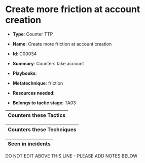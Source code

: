 # Create more friction at account creation

* **Type**: Counter TTP

* **Name**: Create more friction at account creation

* **Id**: C00034

* **Summary**: Counters fake account

* **Playbooks**: 

* **Metatechnique**: friction

* **Resources needed:** 

* **Belongs to tactic stage**: TA03


| Counters these Tactics |
| ---------------------- |



| Counters these Techniques |
| ------------------------- |



| Seen in incidents |
| ----------------- |


DO NOT EDIT ABOVE THIS LINE - PLEASE ADD NOTES BELOW